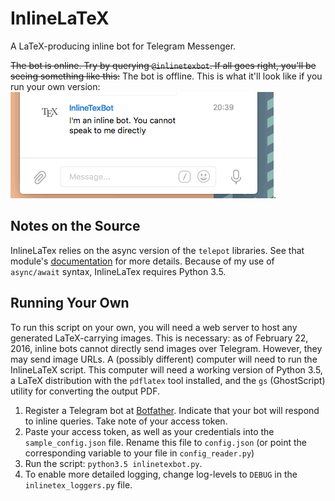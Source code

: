 # InlineLaTeX
A LaTeX-producing inline bot for Telegram Messenger.

~~The bot is online. Try by querying `@inlinetexbot`.
If all goes right, you'll be seeing something like this:~~
The bot is offline. This is what it'll look like if you run your own version:
![](demo.gif).

## Notes on the Source
InlineLaTex relies on the async version of the `telepot` libraries. See that module's
[documentation](https://github.com/nickoala/telepot) for more details. Because of my use of `async/await` syntax,
InlineLaTex requires Python 3.5.

## Running Your Own
To run this script on your own, you will need a web server to host any generated LaTeX-carrying images. This is
necessary: as of February 22, 2016, inline bots cannot directly send images over Telegram. However, they may send
image URLs. A (possibly different) computer will need to run the InlineLaTeX script. This computer will need a
working version of Python 3.5, a LaTeX distribution with the `pdflatex` tool installed, and the `gs` (GhostScript)
utility for converting the output PDF.

1. Register a Telegram bot at [Botfather](https://core.telegram.org/bots). Indicate that your bot will respond to
   inline queries. Take note of your access token.
2. Paste your access token, as well as your credentials into the `sample_config.json` file. Rename this file to
   `config.json` (or point the corresponding variable to your file in `config_reader.py`)
3. Run the script: `python3.5 inlinetexbot.py`.
4. To enable more detailed logging, change log-levels to `DEBUG` in the
   `inlinetex_loggers.py` file.
